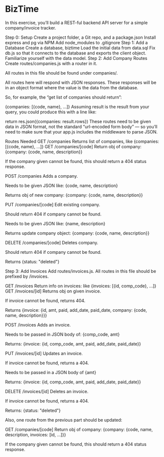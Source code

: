 # BizTime

In this exercise, you’ll build a REST-ful backend API server for a simple company/invoice tracker.

Step 0: Setup
Create a project folder, a Git repo, and a package.json
Install express and pg via NPM
Add node_modules to .gitignore
Step 1: Add a Database
Create a database, biztime
Load the initial data from data.sql
Fix db.js so that it connects to the database and exports the client object.
Familiarize yourself with the data model.
Step 2: Add Company Routes
Create routes/companies.js with a router in it.

All routes in this file should be found under companies/.

All routes here will respond with JSON responses. These responses will be in an object format where the value is the data from the database.

So, for example, the “get list of companies should return”:

{companies: [{code, name}, ...]}
Assuming result is the result from your query, you could produce this with a line like:

return res.json({companies: result.rows})
These routes need to be given data in JSON format, not the standard “url-encoded form body” — so you’ll need to make sure that your app.js includes the middleware to parse JSON.

Routes Needed
GET /companies
Returns list of companies, like {companies: [{code, name}, ...]}
GET /companies/[code]
Return obj of company: {company: {code, name, description}}

If the company given cannot be found, this should return a 404 status response.

POST /companies
Adds a company.

Needs to be given JSON like: {code, name, description}

Returns obj of new company: {company: {code, name, description}}

PUT /companies/[code]
Edit existing company.

Should return 404 if company cannot be found.

Needs to be given JSON like: {name, description}

Returns update company object: {company: {code, name, description}}

DELETE /companies/[code]
Deletes company.

Should return 404 if company cannot be found.

Returns {status: "deleted"}

Step 3: Add Invoices
Add routes/invoices.js. All routes in this file should be prefixed by /invoices.

GET /invoices
Return info on invoices: like {invoices: [{id, comp_code}, ...]}
GET /invoices/[id]
Returns obj on given invoice.

If invoice cannot be found, returns 404.

Returns {invoice: {id, amt, paid, add_date, paid_date, company: {code, name, description}}}

POST /invoices
Adds an invoice.

Needs to be passed in JSON body of: {comp_code, amt}

Returns: {invoice: {id, comp_code, amt, paid, add_date, paid_date}}

PUT /invoices/[id]
Updates an invoice.

If invoice cannot be found, returns a 404.

Needs to be passed in a JSON body of {amt}

Returns: {invoice: {id, comp_code, amt, paid, add_date, paid_date}}

DELETE /invoices/[id]
Deletes an invoice.

If invoice cannot be found, returns a 404.

Returns: {status: "deleted"}

Also, one route from the previous part should be updated:

GET /companies/[code]
Return obj of company: {company: {code, name, description, invoices: [id, ...]}}

If the company given cannot be found, this should return a 404 status response.
